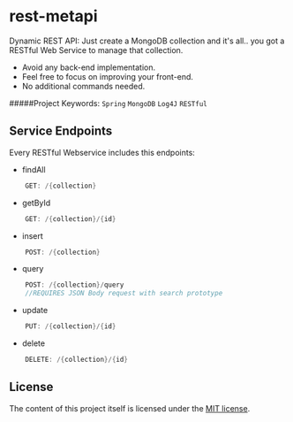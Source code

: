 # rest-metapi
Dynamic REST API:
Just create a MongoDB collection and it's all.. you got a RESTful Web Service to manage that collection.
+ Avoid any back-end implementation.
+ Feel free to focus on improving your front-end.
+ No additional commands needed.

#####Project Keywords: `Spring` `MongoDB` `Log4J` `RESTful`

## Service Endpoints
Every RESTful Webservice includes this endpoints:

+ findAll
```java
    GET: /{collection}
```

+ getById
```java
    GET: /{collection}/{id}
```

+ insert
```java
    POST: /{collection}
```

+ query
```java
    POST: /{collection}/query
    //REQUIRES JSON Body request with search prototype
```

+ update
```java
    PUT: /{collection}/{id}
```

+ delete
```java
    DELETE: /{collection}/{id}
```

## License
The content of this project itself is licensed under the [MIT license](LICENSE.md).
